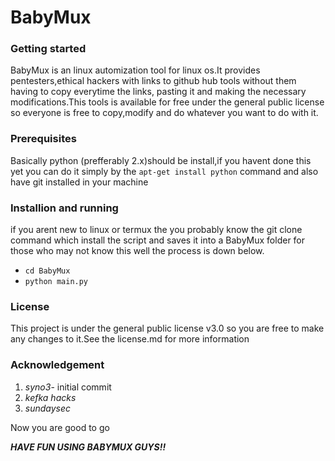 # BabyMux
<h3><b>Getting started</h3></b>

BabyMux is an linux automization tool for linux os.It provides pentesters,ethical hackers with links to github hub tools without them having to copy everytime the links, pasting it and making the necessary modifications.This tools is available for free under the general public license so everyone is free to copy,modify and do whatever you want to do with it.
<h3><span>Prerequisites</b></h3>
Basically python (prefferably 2.x)should be install,if you havent done this yet you can do it simply by the <code>apt-get install python</code> command and also have git installed in your machine
<h3><b>Installion and running</b></h3>
if you arent new to linux or termux the you probably know the git clone command which install the script and saves it into a BabyMux folder for those who may not know this well the process is down below.
<ul>
<li><code>cd BabyMux</li></code>
<li><code>python main.py</li></code>
</ul>
<h3><b>License</h3></b>
This project is under the general public license v3.0 so you are free to make any changes to it.See the license.md for more information
<h3><b>Acknowledgement</h3></b>
<ol>
<li><i>syno3</i>- initial commit</Li>
<li><i>kefka hacks</i></li>
<li><i>sundaysec</i></li>
</ol>
Now you are good to go<br>

<b><i>HAVE FUN USING BABYMUX GUYS!!</i></b>
